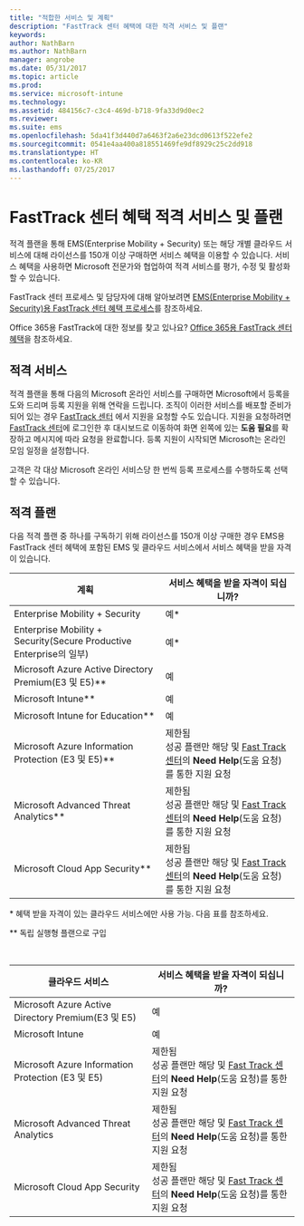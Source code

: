 ```yaml
---
title: "적합한 서비스 및 계획"
description: "FastTrack 센터 혜택에 대한 적격 서비스 및 플랜"
keywords: 
author: NathBarn
ms.author: NathBarn
manager: angrobe
ms.date: 05/31/2017
ms.topic: article
ms.prod: 
ms.service: microsoft-intune
ms.technology: 
ms.assetid: 484156c7-c3c4-469d-b718-9fa33d9d0ec2
ms.reviewer: 
ms.suite: ems
ms.openlocfilehash: 5da41f3d440d7a6463f2a6e23dcd0613f522efe2
ms.sourcegitcommit: 0541e4aa400a818551469fe9df8929c25c2dd918
ms.translationtype: HT
ms.contentlocale: ko-KR
ms.lasthandoff: 07/25/2017
---
```

# <a name="fasttrack-center-benefit-eligible-services-and-plans"></a>FastTrack 센터 혜택 적격 서비스 및 플랜
적격 플랜을 통해 EMS(Enterprise Mobility + Security) 또는 해당 개별 클라우드 서비스에 대해 라이선스를 150개 이상 구매하면 서비스 혜택을 이용할 수 있습니다. 서비스 혜택을 사용하면 Microsoft 전문가와 협업하여 적격 서비스를 평가, 수정 및 활성화할 수 있습니다.

FastTrack 센터 프로세스 및 담당자에 대해 알아보려면 [EMS(Enterprise Mobility + Security)용 FastTrack 센터 혜택 프로세스](fasttrack-center-benefit-process-for-enterprise-mobility-suite-ems.md)를 참조하세요.

Office 365용 FastTrack에 대한 정보를 찾고 있나요? [Office 365용 FastTrack 센터 혜택](https://technet.microsoft.com/library/office-365-onboarding-benefit.aspx)을 참조하세요.

## <a name="eligible-services"></a>적격 서비스
적격 플랜을 통해 다음의 Microsoft 온라인 서비스를 구매하면 Microsoft에서 등록을 도와 드리며 등록 지원을 위해 연락을 드립니다. 조직이 이러한 서비스를 배포할 준비가 되어 있는 경우 [FastTrack 센터](http://fasttrack.microsoft.com/) 에서 지원을 요청할 수도 있습니다. 지원을 요청하려면 [FastTrack 센터](http://fasttrack.microsoft.com/)에 로그인한 후 대시보드로 이동하여 화면 왼쪽에 있는 **도움 필요**를 확장하고 메시지에 따라 요청을 완료합니다. 등록 지원이 시작되면 Microsoft는 온라인 모임 일정을 설정합니다.

고객은 각 대상 Microsoft 온라인 서비스당 한 번씩 등록 프로세스를 수행하도록 선택할 수 있습니다.

## <a name="eligible-plans"></a>적격 플랜
다음 적격 플랜 중 하나를 구독하기 위해 라이선스를 150개 이상 구매한 경우 EMS용 FastTrack 센터 혜택에 포함된 EMS 및 클라우드 서비스에서 서비스 혜택을 받을 자격이 있습니다.

|계획|서비스 혜택을 받을 자격이 되십니까?|
|--------|-------------------------------------|
|Enterprise Mobility + Security |예\*|
|Enterprise Mobility + Security(Secure Productive Enterprise의 일부)|예*|
|Microsoft Azure Active Directory Premium(E3 및 E5)**|예|
|Microsoft Intune**|예|
|Microsoft Intune for Education** |예 |
|Microsoft Azure Information Protection (E3 및 E5)**|제한됨</br>성공 플랜만 해당 및 [Fast Track 센터](https://fasttrack.microsoft.com/)의 **Need Help**(도움 요청)를 통한 지원 요청|
|Microsoft Advanced Threat Analytics**|제한됨</br>성공 플랜만 해당 및 [Fast Track 센터](https://fasttrack.microsoft.com/)의 **Need Help**(도움 요청)를 통한 지원 요청|
|Microsoft Cloud App Security**|제한됨</br>성공 플랜만 해당 및 [Fast Track 센터](https://fasttrack.microsoft.com/)의 **Need Help**(도움 요청)를 통한 지원 요청|

&ast; 혜택 받을 자격이 있는 클라우드 서비스에만 사용 가능. 다음 표를 참조하세요.

** 독립 실행형 플랜으로 구입

&nbsp;

|클라우드 서비스|서비스 혜택을 받을 자격이 되십니까?|
|--------|-------------------------------------|
|Microsoft Azure Active Directory Premium(E3 및 E5)|예|
|Microsoft Intune|예|
|Microsoft Azure Information Protection (E3 및 E5)|제한됨</br>성공 플랜만 해당 및 [Fast Track 센터](https://fasttrack.microsoft.com/)의 **Need Help**(도움 요청)를 통한 지원 요청|
|Microsoft Advanced Threat Analytics|제한됨</br>성공 플랜만 해당 및 [Fast Track 센터](https://fasttrack.microsoft.com/)의 **Need Help**(도움 요청)를 통한 지원 요청|
|Microsoft Cloud App Security|제한됨</br>성공 플랜만 해당 및 [Fast Track 센터](https://fasttrack.microsoft.com/)의 **Need Help**(도움 요청)를 통한 지원 요청|
